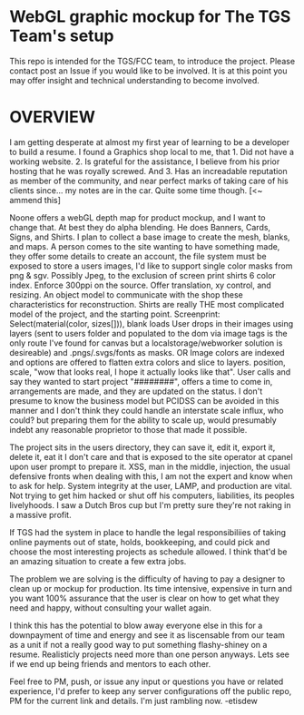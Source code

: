 # WebGL graphic mockup for The TGS Team's setup
This repo is intended for the TGS/FCC team, to introduce the project.
Please contact post an Issue if you would like to be involved.
It is at this point you may offer insight and technical understanding to become involved.
# OVERVIEW
I am getting desperate at almost my first year of learning to be a developer to build a resume. I found a Graphics shop local to me, that 1. Did not have a working website. 2. Is grateful for the assistance, I believe from his prior hosting that he was royally screwed. And 3. Has an increadable reputation as member of the community, and near perfect marks of taking care of his clients since... my notes are in the car. Quite some time though. [<~ ammend this]

Noone offers a webGL depth map for product mockup, and I want to change that. At best they do alpha blending.
He does Banners, Cards, Signs, and Shirts. I plan to collect a base image to create the mesh, blanks, and maps.
A person comes to the site wanting to have something made, they offer some details to create an account, the file system must be exposed to store a users images, I'd like to support single color masks from png & sgv. Possibly Jpeg, to the exclusion of screen print shirts 6 color index. Enforce 300ppi on the source. Offer translation, xy control, and resizing. An object model to communicate with the shop these characteristics for reconstruction. Shirts are really THE most complicated model of the project, and the starting point.
Screenprint:
Select(material(color, sizes[])), blank loads
User drops in their images using layers (sent to users folder and populated to the dom via image tags is the only route I've found for canvas but a localstorage/webworker solution is desireable) and .pngs/.svgs/fonts as masks. OR Image colors are indexed and options are offered to flatten extra colors and slice to layers. position, scale, "wow that looks real, I hope it actually looks like that".
User calls and say they wanted to start project "########", offers a time to come in, arrangements are made, and they are updated on the status. I don't presume to know the business model but PCIDSS can be avoided in this manner and I don't think they could handle an interstate scale influx, who could? but preparing them for the ability to scale up, would presumably indebt any reasonable proprietor to those that made it possible.

The project sits in the users directory, they can save it, edit it, export it, delete it, eat it I don't care and that is exposed to the site operator at cpanel upon user prompt to prepare it. XSS, man in the middle, injection, the usual defensive fronts when dealing with this, I am not the expert and know when to ask for help. System integrity at the user, LAMP, and production are vital. Not trying to get him hacked or shut off his computers, liabilities, its peoples livelyhoods. I saw a Dutch Bros cup but I'm pretty sure they're not raking in a massive profit.

If TGS had the system in place to handle the legal responsibiliies of taking online payments out of state, holds, bookkeeping, and could pick and choose the most interesting projects as schedule allowed. I think that'd be an amazing situation to create a few extra jobs.

The problem we are solving is the difficulty of having to pay a designer to clean up or mockup for production. Its time intensive, expensive in turn and you want 100% assurance that the user is clear on how to get what they need and happy, without consulting your wallet again.

I think this has the potential to blow away everyone else in this for a downpayment of time and energy and see it as liscensable from our team as a unit if not a really good way to put something flashy-shiney on a resume. Realisticly projects need more than one person anyways. Lets see if we end up being friends and mentors to each other.

Feel free to PM, push, or issue any input or questions you have or related experience, I'd prefer to keep any server configurations off the public repo, PM for the current link and details. I'm just rambling now. -etisdew
